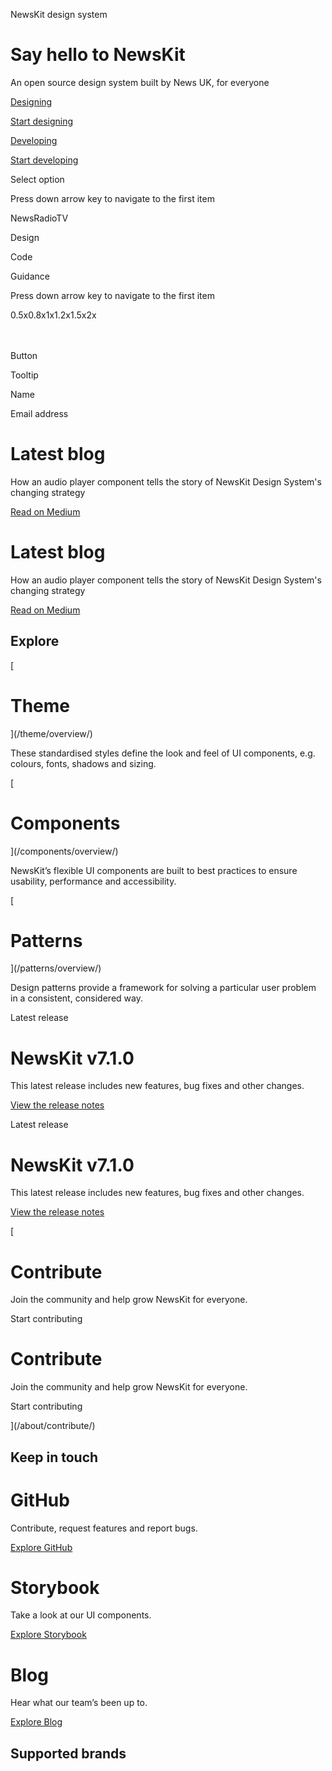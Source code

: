 NewsKit design system

Say hello to NewsKit
====================

An open source design system built by News UK, for everyone

[Designing](/getting-started/design/design-overview/)

[Start designing](/getting-started/design/design-overview/)

[Developing](/getting-started/code/engineering-quickstart/)

[Start developing](/getting-started/code/engineering-quickstart/)

Select option

Press down arrow key to navigate to the first item

NewsRadioTV

Design

Code

Guidance

Press down arrow key to navigate to the first item

0.5x0.8x1x1.2x1.5x2x

ㅤ

Button

Tooltip

Name

Email address

Latest blog
===========

How an audio player component tells the story of NewsKit Design System's changing strategy

[Read on Medium](https://medium.com/newskit-design-system/how-an-audio-player-component-tells-the-story-of-newskit-design-systems-changing-strategy-8dc99d37ed67)

Latest blog
===========

How an audio player component tells the story of NewsKit Design System's changing strategy

[Read on Medium](https://medium.com/newskit-design-system/how-an-audio-player-component-tells-the-story-of-newskit-design-systems-changing-strategy-8dc99d37ed67)

Explore
-------

[

Theme
=====



](/theme/overview/)

These standardised styles define the look and feel of UI components, e.g. colours, fonts, shadows and sizing.

[

Components
==========



](/components/overview/)

NewsKit’s flexible UI components are built to best practices to ensure usability, performance and accessibility.

[

Patterns
========



](/patterns/overview/)

Design patterns provide a framework for solving a particular user problem in a consistent, considered way.

Latest release

NewsKit v7.1.0
==============

This latest release includes new features, bug fixes and other changes.

[View the release notes](/about/release-notes/)

Latest release

NewsKit v7.1.0
==============

This latest release includes new features, bug fixes and other changes.

[View the release notes](/about/release-notes/)

[

Contribute
==========

Join the community and help grow NewsKit for everyone.

Start contributing

Contribute
==========

Join the community and help grow NewsKit for everyone.

Start contributing













](/about/contribute/)

Keep in touch
-------------

GitHub
======

Contribute, request features and report bugs.

[Explore GitHub](https://github.com/newscorp-ghfb/newskit)

Storybook
=========

Take a look at our UI components.

[Explore Storybook](https://storybook.newskit.co.uk/)

Blog
====

Hear what our team’s been up to.

[Explore Blog](https://medium.com/newskit-design-system)

Supported brands
----------------

[](https://www.thetimes.co.uk/)

[](https://www.talk.tv/)

[](https://www.thetimes.co.uk/radio)

[](https://www.thetimes.co.uk/travel/)

[](https://www.thesun.co.uk/)

[](https://www.virginradio.co.uk/)

[](https://www.barrons.com/)

[](https://www.wsj.com/)

[](https://www.mansionglobal.com/)

[](https://www.talksport.com/)

[](https://www.dowjones.com/professional/factiva/)

[](https://www.marketwatch.com/)